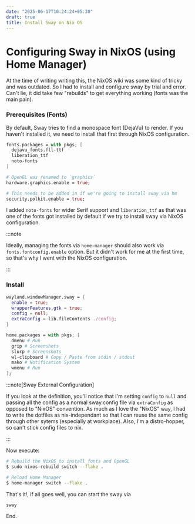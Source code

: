 ```yaml
---
date: "2025-06-17T10:24:24+05:30"
draft: true
title: Install Sway on Nix OS
---
```


# Configuring Sway in NixOS (using Home Manager)

At the time of writing writing this, the NixOS wiki was some kind of tricky and was outdated. So I had to install and configure sway by trial and error. Can't lie, it did take few "rebuilds" to get everything working (fonts was the main pain).

### Prerequisites (Fonts)

By default, Sway tries to find a monospace font (DejaVu) to render. If you haven't installed it, we need to install that first through NixOS configuration.

```nix title=configuration.nix
fonts.packages = with pkgs; [
  dejavu_fonts.fll-ttf
  liberation_ttf
  noto-fonts
]

# OpenGL was renamed to `graphics`
hardware.graphics.enable = true;

# This needs to be added in if we're going to install sway via hm
security.polkit.enable = true;
```

I added `noto-fonts` for wider Serif support and `liberation_ttf` as that was one of the fonts got installed by default if we try to install sway via NixOS configuration.

:::note

Ideally, managing the fonts via `home-manager` should also work via `fonts.fontconfig.enable` option. But it didn't work for me at the first time, so that's why I went with the NixOS configuration.

:::

### Install

```nix title=home.nix
wayland.windowManager.sway = {
  enable = true;
  wrapperFeatures.gtk = true;
  config = null;
  extraConfig = lib.fileContents ./config;
}

home.packages = with pkgs; [
  dmenu # Run
  grip # Screenshots
  slurp # Screenshots
  wl-clipboard # Copy / Paste from stdin / stdout
  mako # Notification System
  wmenu # Run
];
```

:::note[Sway External Configuration]

If you look at the definition, you'll notice that I'm setting `config` to `null` and passing all the config as a normal sway.config file via `extraConfig` as opposed to "NixOS" convention. As much as I love the "NixOS" way, I had to write the dotfiles as nix-independant so that I can reuse the same config through other sytems (especially at workplace).
Also, I'm a distro-hopper, so can't stick config files to nix.

:::

Now execute:

```bash
# Rebuild the NixOS to install fonts and OpenGL
$ sudo nixos-rebuild switch --flake .

# Reload Home Manager
$ home-manager switch --flake .
```

That's it!, if all goes well, you can start the sway via

```bash
sway
```

End.
